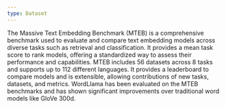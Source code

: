 ```yaml
---
type: Dataset
---
```


The Massive Text Embedding Benchmark (MTEB) is a comprehensive benchmark used to evaluate and compare text embedding models across diverse tasks such as retrieval and classification. It provides a mean task score to rank models, offering a standardized way to assess their performance and capabilities. MTEB includes 56 datasets across 8 tasks and supports up to 112 different languages. It provides a leaderboard to compare models and is extensible, allowing contributions of new tasks, datasets, and metrics. WordLlama has been evaluated on the MTEB benchmarks and has shown significant improvements over traditional word models like GloVe 300d.